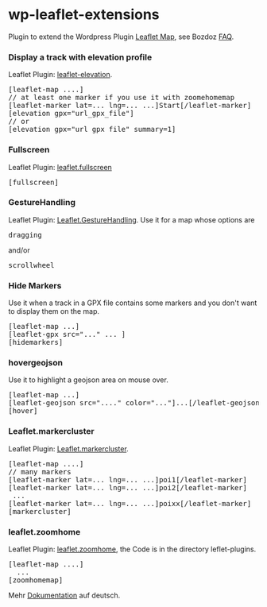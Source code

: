 # wp-leaflet-extensions
Plugin to extend the Wordpress Plugin <a href="https://wordpress.org/plugins/leaflet-map/">Leaflet Map</a>, see Bozdoz <a href="https://github.com/bozdoz/wp-plugin-leaflet-map#how-can-i-add-another-leaflet-plugin">FAQ</a>.

<h3>Display a track with elevation profile</h3>

Leaflet Plugin: <a href="https://github.com/Raruto/leaflet-elevation">leaflet-elevation</a>.
<pre>
[leaflet-map ....]
// at least one marker if you use it with zoomehomemap
[leaflet-marker lat=... lng=... ...]Start[/leaflet-marker]
[elevation gpx="url_gpx_file"]
// or
[elevation gpx="url_gpx_file" summary=1]
</pre>

<h3>Fullscreen</h3>

Leaflet Plugin: <a href="https://github.com/brunob/leaflet.fullscreen">leaflet.fullscreen</a>

<pre>[fullscreen]</pre>

<h3>GestureHandling</h3>

Leaflet Plugin: <a href="https://github.com/elmarquis/Leaflet.GestureHandling">Leaflet.GestureHandling</a>. Use it for a map whose options are  
<pre>dragging</pre> and/or <pre>scrollwheel</pre>

<h3>Hide Markers</h3>

Use it when a track in a GPX file contains some markers and you don't want to display them on the map.
<pre>
[leaflet-map ...]
[leaflet-gpx src="..." ... ]
[hidemarkers]
</pre>

<h3>hovergeojson</h3>

Use it to highlight a geojson area on mouse over.
<pre>
[leaflet-map ...]
[leaflet-geojson src="...." color="..."]...[/leaflet-geojson]
[hover]
</pre>

<h3>Leaflet.markercluster</h3>

Leaflet Plugin: <a href="https://github.com/Leaflet/Leaflet.markercluster">Leaflet.markercluster</a>.
<pre>
[leaflet-map ....]
// many markers
[leaflet-marker lat=... lng=... ...]poi1[/leaflet-marker]
[leaflet-marker lat=... lng=... ...]poi2[/leaflet-marker]
 ...
[leaflet-marker lat=... lng=... ...]poixx[/leaflet-marker]
[markercluster]
</pre>

<h3>leaflet.zoomhome</h3>

Leaflet Plugin: <a href="https://github.com/torfsen/leaflet.zoomhome">leaflet.zoomhome</a>, the Code is in the directory leflet-plugins.

<pre>
[leaflet-map ....]
  ...
[zoomhomemap]
</pre>

Mehr <a href="https://phw-web.de/doku/leaflet/">Dokumentation</a> auf deutsch.
